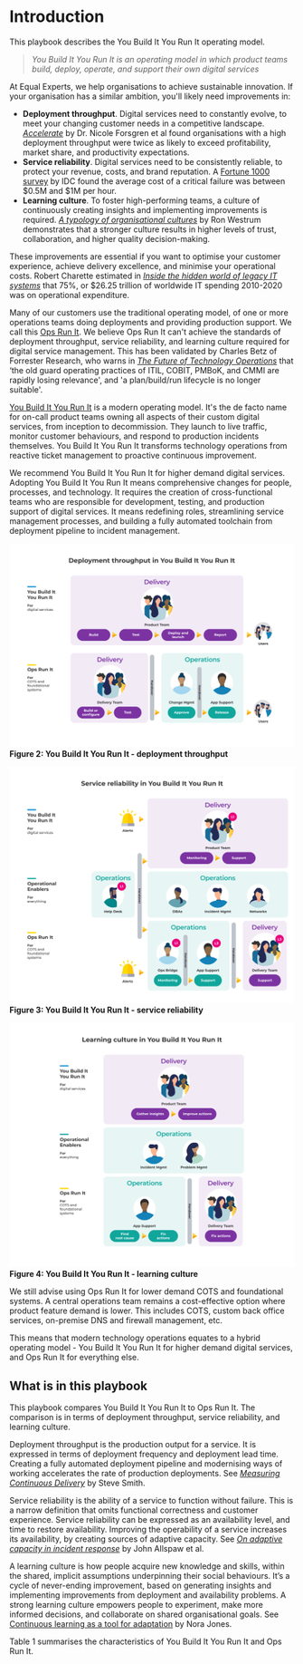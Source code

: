 # Introduction

This playbook describes the You Build It You Run It operating model.

> *You Build It You Run It is an operating model in which product teams build, deploy, operate, and support their own digital services* 

At Equal Experts, we help organisations to achieve sustainable innovation. If your organisation has a similar ambition, you'll likely need improvements in:

* **Deployment throughput**. Digital services need to constantly evolve, to meet your changing customer needs in a competitive landscape. [*Accelerate*](https://www.amazon.co.uk/Accelerate-Software-Performing-Technology-Organizations/dp/1942788339) by Dr. Nicole Forsgren et al found organisations with a high deployment throughput were twice as likely to exceed profitability, market share, and productivity expectations.
* **Service reliability**. Digital services need to be consistently reliable, to protect your revenue, costs, and brand reputation. A [Fortune 1000 survey](https://www.devopsdigest.com/idc-survey-appdynamics-devops-application-performance) by IDC found the average cost of a critical failure was between $0.5M and $1M per hour.
* **Learning culture**. To foster high-performing teams, a culture of continuously creating insights and implementing improvements is required. [*A typology of organisational cultures*](https://qualitysafety.bmj.com/content/13/suppl_2/ii22) by Ron Westrum demonstrates that a stronger culture results in higher levels of trust, collaboration, and higher quality decision-making.  

These improvements are essential if you want to optimise your customer experience, achieve delivery excellence, and minimise your operational costs. Robert Charette estimated in [*Inside the hidden world of legacy IT systems*](https://spectrum.ieee.org/computing/it/inside-hidden-world-legacy-it-systems#.X1jgYXG4zEI.linkedin) that 75%, or $26.25 trillion of worldwide IT spending 2010-2020 was on operational expenditure. 

Many of our customers use the traditional operating model, of one or more operations teams doing deployments and providing production support. We call this [Ops Run It](https://you-build-it-you-run-it.playbook.ee/what-is-ops-run-it). We believe Ops Run It can't achieve the standards of deployment throughput, service reliability, and learning culture required for digital service management. This has been validated by Charles Betz of Forrester Research, who warns in [*The Future of Technology Operations*](https://www.forrester.com/report/The+Future+Of+Technology+Operations/-/E-RES154099?objectid=res154099) that ‘the old guard operating practices of ITIL, COBIT, PMBoK, and CMMI are rapidly losing relevance', and 'a plan/build/run lifecycle is no longer suitable'. 

[You Build It You Run It](https://you-build-it-you-run-it.playbook.ee/what-is-you-build-it-you-run-it) is a modern operating model. It's the de facto name for on-call product teams owning all aspects of their custom digital services, from inception to decommission. They launch to live traffic, monitor customer behaviours, and respond to production incidents themselves. You Build It You Run It transforms technology operations from reactive ticket management to proactive continuous improvement.

We recommend You Build It You Run It for higher demand digital services. Adopting You Build It You Run It means comprehensive changes for people, processes, and technology. It requires the creation of cross-functional teams who are responsible for development, testing, and production support of digital services. It means redefining roles, streamlining service management processes, and building a fully automated toolchain from deployment pipeline to incident management. 

![You Build It You Run It - deployment throughput](../.gitbook/assets/what-is-you-build-it-you-run-it/you-build-it-you-run-it-deployment-throughput.png)
**Figure 2: You Build It You Run It - deployment throughput**

![You Build It You Run It - service reliability](../.gitbook/assets/what-is-you-build-it-you-run-it/you-build-it-you-run-it-service-reliability.png)
**Figure 3: You Build It You Run It - service reliability**

![You Build It You Run It - learning culture](../.gitbook/assets/what-is-you-build-it-you-run-it/you-build-it-you-run-it-learning-culture.png)
**Figure 4: You Build It You Run It - learning culture**

We still advise using Ops Run It for lower demand COTS and foundational systems. A central operations team remains a cost-effective option where product feature demand is lower. This includes COTS, custom back office services, on-premise DNS and firewall management, etc. 

This means that modern technology operations equates to a hybrid operating model - You Build It You Run It for higher demand digital services, and Ops Run It for everything else.

## What is in this playbook

This playbook compares You Build It You Run It to Ops Run It. The comparison is in terms of deployment throughput, service reliability, and learning culture.

Deployment throughput is the production output for a service. It is expressed in terms of deployment frequency and deployment lead time. Creating a fully automated deployment pipeline and modernising ways of working accelerates the rate of production deployments. See [*Measuring Continuous Delivery*](https://leanpub.com/measuringcontinuousdelivery) by Steve Smith.
  
Service reliability is the ability of a service to function without failure. This is a narrow definition that omits functional correctness and customer experience. Service reliability can be expressed as an availability level, and time to restore availability. Improving the operability of a service increases its availability, by creating sources of adaptive capacity. See [*On adaptive capacity in incident response*](https://increment.com/reliability/adaptive-capacity-incident-response/) by John Allspaw et al. 

A learning culture is how people acquire new knowledge and skills, within the shared, implicit assumptions underpinning their social behaviours. It’s a cycle of never-ending improvement, based on generating insights and implementing improvements from deployment and availability problems. A strong learning culture empowers people to experiment, make more informed decisions, and collaborate on shared organisational goals. See [Continuous learning as a tool for adaptation](https://www.infoq.com/articles/series-enhancing-resilience-5) by Nora Jones.

Table 1 summarises the characteristics of You Build It You Run It and Ops Run It. 
